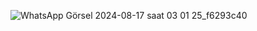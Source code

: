 ![WhatsApp Görsel 2024-08-17 saat 03 01 25_f6293c40](https://github.com/user-attachments/assets/799fdbfd-e1a1-4326-9b02-20974c551fe0)
